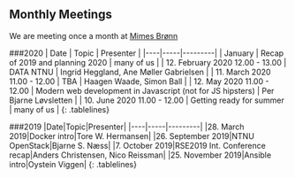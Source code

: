 <style>
.tablelines table, .tablelines td, .tablelines th {
        border: 1px solid black;
        }
</style>

## Monthly Meetings

We are meeting once a month at [Mimes Brønn](
https://use.mazemap.com/#v=1&zlevel=2&center=10.408347,63.416064&zoom=18.5&sharepoitype=poi&sharepoi=79904&campusid=1&utm_medium=shorturl)

###2020
| Date | Topic | Presenter |
|----|-----|---------|
| January | Recap of 2019 and planning 2020 | many of us |
| 12. February 2020 12.00 - 13.00 | DATA NTNU | Ingrid Heggland, Ane Møller Gabrielsen |
| 11. March 2020 11.00 - 12.00 | TBA | Haagen Waade, Simon Ball |
| 12. May 2020 11.00 - 12.00 | Modern web development in Javascript (not for JS hipsters) | Per Bjarne Løvsletten |
| 10. June 2020 11.00 - 12.00 | Getting ready for summer | many of us |
{: .tablelines}

###2019
|Date|Topic|Presenter|
|----|-----|---------|
|28. March 2019|Docker intro|Tore W. Hermansen|
|26. September 2019|NTNU OpenStack|Bjarne S. Næss|
|7. October 2019|RSE2019 Int. Conference recap|Anders Christensen, Nico Reissman|
|25. November 2019|Ansible intro|Oystein Viggen|
{: .tablelines}
